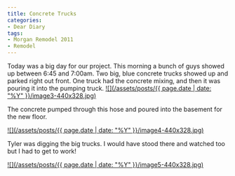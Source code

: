 ```yaml
---
title: Concrete Trucks
categories:
- Dear Diary
tags:
- Morgan Remodel 2011
- Remodel
---
```


Today was a big day for our project. This morning a bunch of guys showed up between 6:45 and 7:00am. Two big, blue concrete trucks showed up and parked right out front. One truck had the concrete mixing, and then it was pouring it into the pumping truck.
[![](/assets/posts/{{ page.date | date: "%Y" }}/image3-440x328.jpg)](http://thingelstad.com/s/concrete-trucks/image3/img)

The concrete pumped through this hose and poured into the basement for the new floor.

[![](/assets/posts/{{ page.date | date: "%Y" }}/image4-440x328.jpg)](http://thingelstad.com/s/concrete-trucks/image4/img)

Tyler was digging the big trucks. I would have stood there and watched too but I had to get to work!

[![](/assets/posts/{{ page.date | date: "%Y" }}/image5-440x328.jpg)](http://thingelstad.com/s/concrete-trucks/image5/img)
